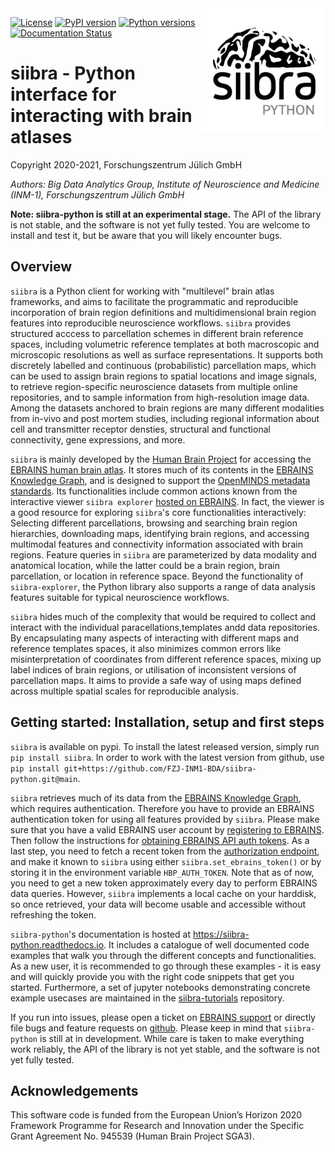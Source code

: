 <img align="right" src="https://github.com/FZJ-INM1-BDA/siibra-python/raw/main/images/siibra-python.jpeg" width="200">

[![License](https://img.shields.io/badge/License-Apache%202.0-blue.svg)](https://opensource.org/licenses/Apache-2.0)
[![PyPI version](https://badge.fury.io/py/siibra.svg)](https://pypi.org/project/siibra/)
[![Python versions](https://img.shields.io/pypi/pyversions/siibra.svg)](https://pypi.python.org/pypi/siibra)
[![Documentation Status](https://readthedocs.org/projects/siibra-python/badge/?version=latest)](https://siibra-python.readthedocs.io/en/latest/?badge=latest)

# siibra - Python interface for interacting with brain atlases 

Copyright 2020-2021, Forschungszentrum Jülich GmbH 

*Authors: Big Data Analytics Group, Institute of Neuroscience and Medicine (INM-1), Forschungszentrum Jülich GmbH*

**Note: siibra-python is still at an experimental stage.** The API of the library is not stable, and the software is not yet fully tested. You are welcome to install and test it, but be aware that you will likely encounter bugs.


## Overview
<!--- Please keep this at line 19, or adjust the line skip in docs/readme.rst accordingly -->

`siibra` is a Python client for working with "multilevel" brain atlas frameworks, and aims to facilitate the programmatic and reproducible incorporation of brain region definitions and multidimensional brain region features into reproducible neuroscience workflows.
`siibra` provides structured acccess to parcellation schemes in different brain reference spaces, including volumetric reference templates at both macroscopic and microscopic resolutions as well as surface representations. It supports both discretely labelled and continuous (probabilistic) parcellation maps, which can be used to assign brain regions to spatial locations and image signals, to retrieve region-specific neuroscience datasets from multiple online repositories, and to sample information from high-resolution image data. Among the datasets anchored to brain regions are many different modalities from in-vivo and post mortem studies, including regional information about cell and transmitter receptor densties, structural and functional connectivity, gene expressions, and more.

`siibra` is mainly developed by the [Human Brain Project](https://humanbrainproject.eu) for accessing the [EBRAINS human brain atlas](https://ebrains.eu/service/human-brain-atlas). 
It stores much of its contents in the [EBRAINS Knowledge Graph](https://kg.ebrains.eu), and is designed to support the [OpenMINDS metadata standards](https://github.com/HumanBrainProject/openMINDS_SANDS).
Its functionalities include common actions known from the interactive viewer `siibra explorer` [hosted on EBRAINS](https://atlases.ebrains.eu/viewer). 
In fact, the viewer is a good resource for exploring `siibra`'s core functionalities interactively: 
Selecting different parcellations, browsing and searching brain region hierarchies, downloading maps, identifying brain regions, and accessing multimodal features and connectivity information associated with brain regions. Feature queries in `siibra` are parameterized by data modality and anatomical location, while the latter could be a brain region, brain parcellation, or location in reference space.
Beyond the functionality of `siibra-explorer`, the Python library also supports a range of data analysis features suitable for typical neuroscience workflows.

`siibra` hides much of the complexity that would be required to collect and interact with the individual paracellations,templates andd data repositories.
By encapsulating many aspects of interacting with different maps and reference templates spaces, it also minimizes common errors like misinterpretation of coordinates from different reference spaces, mixing up label indices of brain regions, or utilisation of inconsistent versions of parcellation maps. 
It aims to provide a safe way of using maps defined across multiple spatial scales for reproducible analysis. 

## Getting started: Installation, setup and first steps


`siibra` is available on pypi. To install the latest released version, simply run `pip install siibra`. In order to work with the latest version from github, use `pip install git+https://github.com/FZJ-INM1-BDA/siibra-python.git@main`. 


`siibra` retrieves much of its data from the [EBRAINS Knowledge Graph](https://kg.ebrains.eu), which requires authentication. 
Therefore you have to provide an EBRAINS authentication token for using all features provided by `siibra`.
Please make sure that you have a valid EBRAINS user account by [registering to EBRAINS](https://ebrains.eu/register/). 
Then follow the instructions for [obtaining EBRAINS API auth tokens](https://kg.ebrains.eu/develop.html).
As a last step, you need to fetch a recent token from the [authorization endpoint](https://nexus-iam.humanbrainproject.org/v0/oauth2/authorize), and make it known to `siibra` using either `siibra.set_ebrains_token()` or by storing it in the environment variable `HBP_AUTH_TOKEN`.  Note that as of now, you need to get a new token approximately every day to perform EBRAINS data queries. However, `siibra` implements a local cache on your harddisk, so once retrieved, your data will become usable and accessible without refreshing the token.

`siibra-python`'s documentation is hosted at https://siibra-python.readthedocs.io. It includes a catalogue of well documented code examples that walk you through the different concepts and functionalities. As a new user, it is recommended to go through these examples - it is easy and will quickly provide you with the right code snippets that get you started. Furthermore, a set of jupyter notebooks demonstrating concrete example usecases are maintained in the [siibra-tutorials](https://github.com/FZJ-INM1-BDA/siibra-tutorials) repository. 

If you run into issues, please open a ticket on [EBRAINS support](https://ebrains.eu/support/) or directly file bugs and feature requests on [github](https://github.com/FZJ-INM1-BDA/siibra-python/issues).
Please keep in mind that `siibra-python` is still at in development. While care is taken to make everything work reliably, the API of the library is not yet stable, and the software is not yet fully tested. 

## Acknowledgements

This software code is funded from the European Union’s Horizon 2020 Framework
Programme for Research and Innovation under the Specific Grant Agreement No.
945539 (Human Brain Project SGA3).
